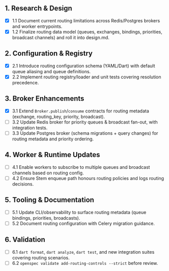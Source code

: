 ## 1. Research & Design
- [x] 1.1 Document current routing limitations across Redis/Postgres brokers and worker entrypoints.
- [x] 1.2 Finalize routing data model (queues, exchanges, bindings, priorities, broadcast channels) and roll it into design.md.

## 2. Configuration & Registry
- [x] 2.1 Introduce routing configuration schema (YAML/Dart) with default queue aliasing and queue definitions.
- [x] 2.2 Implement routing registry/loader and unit tests covering resolution precedence.

## 3. Broker Enhancements
- [x] 3.1 Extend `Broker.publish`/`consume` contracts for routing metadata (exchange, routing_key, priority, broadcast).
- [ ] 3.2 Update Redis broker for priority queues & broadcast fan-out, with integration tests.
- [ ] 3.3 Update Postgres broker (schema migrations + query changes) for routing metadata and priority ordering.

## 4. Worker & Runtime Updates
- [ ] 4.1 Enable workers to subscribe to multiple queues and broadcast channels based on routing config.
- [ ] 4.2 Ensure Stem enqueue path honours routing policies and logs routing decisions.

## 5. Tooling & Documentation
- [ ] 5.1 Update CLI/observability to surface routing metadata (queue bindings, priorities, broadcasts).
- [ ] 5.2 Document routing configuration with Celery migration guidance.

## 6. Validation
- [ ] 6.1 `dart format`, `dart analyze`, `dart test`, and new integration suites covering routing scenarios.
- [ ] 6.2 `openspec validate add-routing-controls --strict` before review.
